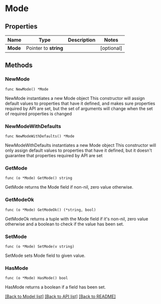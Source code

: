 # Mode

## Properties

Name | Type | Description | Notes
------------ | ------------- | ------------- | -------------
**Mode** | Pointer to **string** |  | [optional] 

## Methods

### NewMode

`func NewMode() *Mode`

NewMode instantiates a new Mode object
This constructor will assign default values to properties that have it defined,
and makes sure properties required by API are set, but the set of arguments
will change when the set of required properties is changed

### NewModeWithDefaults

`func NewModeWithDefaults() *Mode`

NewModeWithDefaults instantiates a new Mode object
This constructor will only assign default values to properties that have it defined,
but it doesn't guarantee that properties required by API are set

### GetMode

`func (o *Mode) GetMode() string`

GetMode returns the Mode field if non-nil, zero value otherwise.

### GetModeOk

`func (o *Mode) GetModeOk() (*string, bool)`

GetModeOk returns a tuple with the Mode field if it's non-nil, zero value otherwise
and a boolean to check if the value has been set.

### SetMode

`func (o *Mode) SetMode(v string)`

SetMode sets Mode field to given value.

### HasMode

`func (o *Mode) HasMode() bool`

HasMode returns a boolean if a field has been set.


[[Back to Model list]](../README.md#documentation-for-models) [[Back to API list]](../README.md#documentation-for-api-endpoints) [[Back to README]](../README.md)


